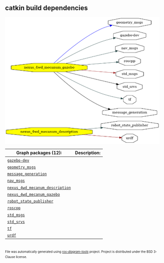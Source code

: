 <!--
File was automatically generated using 'ros-diagram-tools' project.
Project is distributed under the BSD 3-Clause license.
-->

## catkin build dependencies

[![full_graph](full_graph.png "full_graph")](full_graph.png)

| Graph packages (12): | Description: |
| ----------------------------------- | ------------ |
| [`gazebo-dev`](nodes/gazebo_dev.html) |  |
| [`geometry_msgs`](nodes/geometry_msgs.html) |  |
| [`message_generation`](nodes/message_generation.html) |  |
| [`nav_msgs`](nodes/nav_msgs.html) |  |
| [`nexus_4wd_mecanum_description`](nodes/nexus_4wd_mecanum_description.html) |  |
| [`nexus_4wd_mecanum_gazebo`](nodes/nexus_4wd_mecanum_gazebo.html) |  |
| [`robot_state_publisher`](nodes/robot_state_publisher.html) |  |
| [`roscpp`](nodes/roscpp.html) |  |
| [`std_msgs`](nodes/std_msgs.html) |  |
| [`std_srvs`](nodes/std_srvs.html) |  |
| [`tf`](nodes/tf.html) |  |
| [`urdf`](nodes/urdf.html) |  |


</br>
<font size="1">
File was automatically generated using <a href="https://github.com/anetczuk/ros-diagram-tools"><i>ros-diagram-tools</i></a> project.
Project is distributed under the BSD 3-Clause license.
</font>
